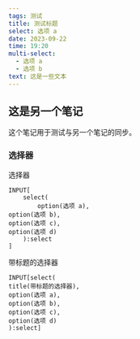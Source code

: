 ```yaml
---
tags: 测试
title: 测试标题
select: 选项 a
date: 2023-09-22
time: 19:20
multi-select:
  - 选项 a
  - 选项 b
text: 这是一些文本
---
```


## 这是另一个笔记
这个笔记用于测试与另一个笔记的同步。

### 选择器
选择器
```meta-bind
INPUT[
	select(
		option(选项 a),
option(选项 b),
option(选项 c),
option(选项 d)
	):select
]
```

带标题的选择器
```meta-bind
INPUT[select(
title(带标题的选择器),
option(选项 a),
option(选项 b),
option(选项 c),
option(选项 d)
):select]
```

